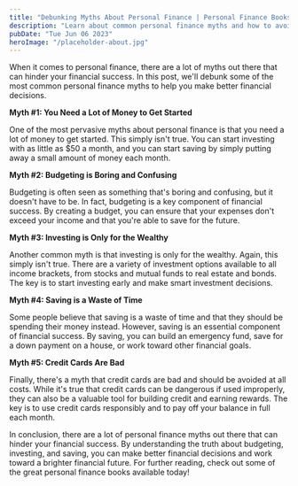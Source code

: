 ```yaml
---
title: "Debunking Myths About Personal Finance | Personal Finance Books"
description: "Learn about common personal finance myths and how to avoid them. Discover the truth about budgeting, investing, and saving. Perfect for readers interested in personal finance books."
pubDate: "Tue Jun 06 2023"
heroImage: "/placeholder-about.jpg"
---
```


When it comes to personal finance, there are a lot of myths out there that can hinder your financial success. In this post, we&#39;ll debunk some of the most common personal finance myths to help you make better financial decisions.

**Myth #1: You Need a Lot of Money to Get Started**

One of the most pervasive myths about personal finance is that you need a lot of money to get started. This simply isn&#39;t true. You can start investing with as little as $50 a month, and you can start saving by simply putting away a small amount of money each month.

**Myth #2: Budgeting is Boring and Confusing**

Budgeting is often seen as something that&#39;s boring and confusing, but it doesn&#39;t have to be. In fact, budgeting is a key component of financial success. By creating a budget, you can ensure that your expenses don&#39;t exceed your income and that you&#39;re able to save for the future.

**Myth #3: Investing is Only for the Wealthy**

Another common myth is that investing is only for the wealthy. Again, this simply isn&#39;t true. There are a variety of investment options available to all income brackets, from stocks and mutual funds to real estate and bonds. The key is to start investing early and make smart investment decisions.

**Myth #4: Saving is a Waste of Time**

Some people believe that saving is a waste of time and that they should be spending their money instead. However, saving is an essential component of financial success. By saving, you can build an emergency fund, save for a down payment on a house, or work toward other financial goals.

**Myth #5: Credit Cards Are Bad**

Finally, there&#39;s a myth that credit cards are bad and should be avoided at all costs. While it&#39;s true that credit cards can be dangerous if used improperly, they can also be a valuable tool for building credit and earning rewards. The key is to use credit cards responsibly and to pay off your balance in full each month.

In conclusion, there are a lot of personal finance myths out there that can hinder your financial success. By understanding the truth about budgeting, investing, and saving, you can make better financial decisions and work toward a brighter financial future. For further reading, check out some of the great personal finance books available today!